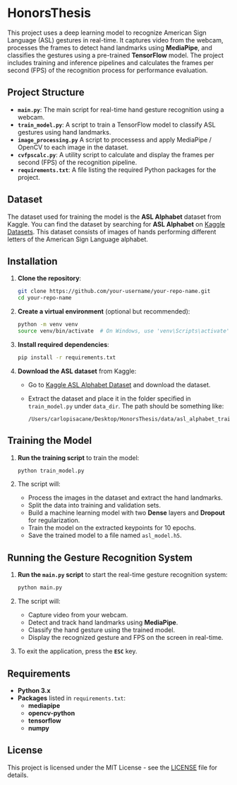# HonorsThesis

This project uses a deep learning model to recognize American Sign Language (ASL) gestures in real-time. It captures video from the webcam, processes the frames to detect hand landmarks using **MediaPipe**, and classifies the gestures using a pre-trained **TensorFlow** model. The project includes training and inference pipelines and calculates the frames per second (FPS) of the recognition process for performance evaluation.

## Project Structure

- **`main.py`**: The main script for real-time hand gesture recognition using a webcam.
- **`train_model.py`**: A script to train a TensorFlow model to classify ASL gestures using hand landmarks.
- **`image_processing.py`** A script to processess and apply MediaPipe / OpenCV to each image in the dataset.
- **`cvfpscalc.py`**: A utility script to calculate and display the frames per second (FPS) of the recognition pipeline.
- **`requirements.txt`**: A file listing the required Python packages for the project.

## Dataset

The dataset used for training the model is the **ASL Alphabet** dataset from Kaggle. You can find the dataset by searching for **ASL Alphabet** on [Kaggle Datasets](https://www.kaggle.com/search?q=asl+in%3Adatasets). This dataset consists of images of hands performing different letters of the American Sign Language alphabet.

## Installation

1. **Clone the repository**:

   ```bash
   git clone https://github.com/your-username/your-repo-name.git
   cd your-repo-name
   ```

2. **Create a virtual environment** (optional but recommended):

   ```bash
   python -m venv venv
   source venv/bin/activate  # On Windows, use 'venv\Scripts\activate'
   ```

3. **Install required dependencies**:

   ```bash
   pip install -r requirements.txt
   ```

4. **Download the ASL dataset** from Kaggle:

   - Go to [Kaggle ASL Alphabet Dataset](https://www.kaggle.com/search?q=asl+in%3Adatasets) and download the dataset.
   - Extract the dataset and place it in the folder specified in `train_model.py` under `data_dir`. The path should be something like:

     ```
     /Users/carlopisacane/Desktop/HonorsThesis/data/asl_alphabet_train
     ```

## Training the Model

1. **Run the training script** to train the model:

   ```bash
   python train_model.py
   ```

2. The script will:
   - Process the images in the dataset and extract the hand landmarks.
   - Split the data into training and validation sets.
   - Build a machine learning model with two **Dense** layers and **Dropout** for regularization.
   - Train the model on the extracted keypoints for 10 epochs.
   - Save the trained model to a file named `asl_model.h5`.

## Running the Gesture Recognition System

1. **Run the `main.py` script** to start the real-time gesture recognition system:

   ```bash
   python main.py
   ```

2. The script will:
   - Capture video from your webcam.
   - Detect and track hand landmarks using **MediaPipe**.
   - Classify the hand gesture using the trained model.
   - Display the recognized gesture and FPS on the screen in real-time.

3. To exit the application, press the **`ESC`** key.

## Requirements

- **Python 3.x**
- **Packages** listed in `requirements.txt`:
  - **mediapipe**
  - **opencv-python**
  - **tensorflow**
  - **numpy**

## License

This project is licensed under the MIT License - see the [LICENSE](LICENSE) file for details.